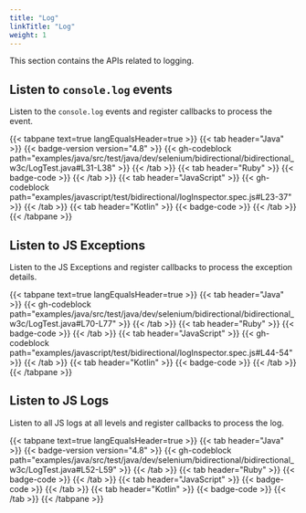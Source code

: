 ```yaml
---
title: "Log"
linkTitle: "Log"
weight: 1
---
```


This section contains the APIs related to logging. 

## Listen to `console.log` events

Listen to the `console.log` events and register callbacks to process the event.

{{< tabpane text=true langEqualsHeader=true >}}
{{< tab header="Java" >}}
{{< badge-version version="4.8" >}}
{{< gh-codeblock path="examples/java/src/test/java/dev/selenium/bidirectional/bidirectional_w3c/LogTest.java#L31-L38" >}}
{{< /tab >}}
{{< tab header="Ruby" >}}
{{< badge-code >}}
{{< /tab >}}
{{< tab header="JavaScript" >}}
{{< gh-codeblock path="examples/javascript/test/bidirectional/logInspector.spec.js#L23-37" >}}
{{< /tab >}}
{{< tab header="Kotlin" >}}
{{< badge-code >}}
{{< /tab >}}
{{< /tabpane >}}

## Listen to JS Exceptions

Listen to the JS Exceptions
and register callbacks to process the exception details.

{{< tabpane text=true langEqualsHeader=true >}}
{{< tab header="Java" >}}
{{< gh-codeblock path="examples/java/src/test/java/dev/selenium/bidirectional/bidirectional_w3c/LogTest.java#L70-L77" >}}
{{< /tab >}}
{{< tab header="Ruby" >}}
{{< badge-code >}}
{{< /tab >}}
{{< tab header="JavaScript" >}}
{{< gh-codeblock path="examples/javascript/test/bidirectional/logInspector.spec.js#L44-54" >}}
{{< /tab >}}
{{< tab header="Kotlin" >}}
{{< badge-code >}}
{{< /tab >}}
{{< /tabpane >}}

## Listen to JS Logs

Listen to all JS logs at all levels and register callbacks to process the log.

{{< tabpane text=true langEqualsHeader=true >}}
{{< tab header="Java" >}}
{{< badge-version version="4.8" >}}
{{< gh-codeblock path="examples/java/src/test/java/dev/selenium/bidirectional/bidirectional_w3c/LogTest.java#L52-L59" >}}
{{< /tab >}}
{{< tab header="Ruby" >}}
{{< badge-code >}}
{{< /tab >}}
{{< tab header="JavaScript" >}}
{{< badge-code >}}
{{< /tab >}}
{{< tab header="Kotlin" >}}
{{< badge-code >}}
{{< /tab >}}
{{< /tabpane >}}
